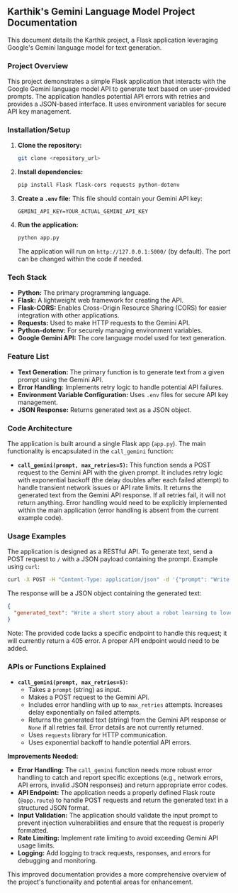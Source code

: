 ## Karthik's Gemini Language Model Project Documentation

This document details the Karthik project, a Flask application leveraging Google's Gemini language model for text generation.

### Project Overview

This project demonstrates a simple Flask application that interacts with the Google Gemini language model API to generate text based on user-provided prompts.  The application handles potential API errors with retries and provides a JSON-based interface.  It uses environment variables for secure API key management.


### Installation/Setup

1. **Clone the repository:**
   ```bash
   git clone <repository_url>
   ```

2. **Install dependencies:**
   ```bash
   pip install Flask flask-cors requests python-dotenv
   ```

3. **Create a `.env` file:**  This file should contain your Gemini API key:
   ```
   GEMINI_API_KEY=YOUR_ACTUAL_GEMINI_API_KEY
   ```

4. **Run the application:**
   ```bash
   python app.py
   ```
   The application will run on `http://127.0.0.1:5000/` (by default).  The port can be changed within the code if needed.


### Tech Stack

* **Python:** The primary programming language.
* **Flask:** A lightweight web framework for creating the API.
* **Flask-CORS:** Enables Cross-Origin Resource Sharing (CORS) for easier integration with other applications.
* **Requests:** Used to make HTTP requests to the Gemini API.
* **Python-dotenv:** For securely managing environment variables.
* **Google Gemini API:** The core language model used for text generation.


### Feature List

* **Text Generation:**  The primary function is to generate text from a given prompt using the Gemini API.
* **Error Handling:** Implements retry logic to handle potential API failures.
* **Environment Variable Configuration:**  Uses `.env` files for secure API key management.
* **JSON Response:** Returns generated text as a JSON object.


### Code Architecture

The application is built around a single Flask app (`app.py`).  The main functionality is encapsulated in the `call_gemini` function:

* **`call_gemini(prompt, max_retries=5)`:** This function sends a POST request to the Gemini API with the given prompt. It includes retry logic with exponential backoff (the delay doubles after each failed attempt) to handle transient network issues or API rate limits.  It returns the generated text from the Gemini API response.  If all retries fail, it will not return anything.  Error handling would need to be explicitly implemented within the main application (error handling is absent from the current example code).


### Usage Examples

The application is designed as a RESTful API.  To generate text, send a POST request to `/` with a JSON payload containing the prompt.  Example using `curl`:

```bash
curl -X POST -H "Content-Type: application/json" -d '{"prompt": "Write a short story about a robot learning to love."}' http://127.0.0.1:5000/
```

The response will be a JSON object containing the generated text:

```json
{
  "generated_text": "Write a short story about a robot learning to love." // Replace with the actual generated text
}
```

Note:  The provided code lacks a specific endpoint to handle this request; it will currently return a 405 error.  A proper API endpoint would need to be added.


### APIs or Functions Explained

* **`call_gemini(prompt, max_retries=5)`:**
    * Takes a `prompt` (string) as input.
    * Makes a POST request to the Gemini API.
    * Includes error handling with up to `max_retries` attempts.  Increases delay exponentially on failed attempts.
    * Returns the generated text (string) from the Gemini API response or `None` if all retries fail.  Error details are not currently returned.
    * Uses `requests` library for HTTP communication.
    * Uses exponential backoff to handle potential API errors.


**Improvements Needed:**

* **Error Handling:** The `call_gemini` function needs more robust error handling to catch and report specific exceptions (e.g., network errors, API errors, invalid JSON responses) and return appropriate error codes.
* **API Endpoint:**  The application needs a properly defined Flask route (`@app.route`) to handle POST requests and return the generated text in a structured JSON format.
* **Input Validation:** The application should validate the input prompt to prevent injection vulnerabilities and ensure that the request is properly formatted.
* **Rate Limiting:**  Implement rate limiting to avoid exceeding Gemini API usage limits.
* **Logging:** Add logging to track requests, responses, and errors for debugging and monitoring.


This improved documentation provides a more comprehensive overview of the project's functionality and potential areas for enhancement.
